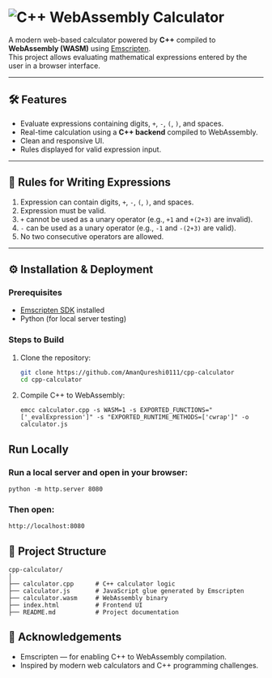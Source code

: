 # ![C++](https://img.shields.io/badge/C%2B%2B-00599C?style=flat&logo=c%2B%2B&logoColor=white) WebAssembly Calculator

A modern web-based calculator powered by **C++** compiled to **WebAssembly (WASM)** using [Emscripten](https://emscripten.org/).  
This project allows evaluating mathematical expressions entered by the user in a browser interface.

---

## 🛠 Features

- Evaluate expressions containing digits, `+`, `-`, `(`, `)`, and spaces.
- Real-time calculation using a **C++ backend** compiled to WebAssembly.
- Clean and responsive UI.
- Rules displayed for valid expression input.

---

## 📜 Rules for Writing Expressions

1. Expression can contain digits, `+`, `-`, `(`, `)`, and spaces.  
2. Expression must be valid.  
3. `+` cannot be used as a unary operator (e.g., `+1` and `+(2+3)` are invalid).  
4. `-` can be used as a unary operator (e.g., `-1` and `-(2+3)` are valid).  
5. No two consecutive operators are allowed.

---

## ⚙ Installation & Deployment

### Prerequisites

- [Emscripten SDK](https://emscripten.org/docs/getting_started/downloads.html) installed
- Python (for local server testing)

### Steps to Build

1. Clone the repository:
   ```bash
   git clone https://github.com/AmanQureshi0111/cpp-calculator
   cd cpp-calculator
2. Compile C++ to WebAssembly:
   ```
   emcc calculator.cpp -s WASM=1 -s EXPORTED_FUNCTIONS="['_evalExpression']" -s "EXPORTED_RUNTIME_METHODS=['cwrap']" -o calculator.js
## Run Locally
### Run a local server and open in your browser:
```
python -m http.server 8080
```
### Then open:
```
http://localhost:8080
```
## 📂 Project Structure
```
cpp-calculator/
│
├── calculator.cpp      # C++ calculator logic
├── calculator.js       # JavaScript glue generated by Emscripten
├── calculator.wasm     # WebAssembly binary
├── index.html          # Frontend UI
├── README.md           # Project documentation
```
## 🙏 Acknowledgements
- Emscripten — for enabling C++ to WebAssembly compilation.
- Inspired by modern web calculators and C++ programming challenges.




